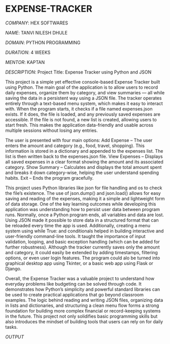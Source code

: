 # EXPENSE-TRACKER

*COMPANY*: HEX SOFTWARES

*NAME*: TANVI NILESH DHULE

*DOMAIN*: PYTHON PROGRAMMING

*DURATION*: 4 WEEKS

*MENTOR*: KAPTAN

*DESCRIPTION*:
Project Title: Expense Tracker using Python and JSON

This project is a simple yet effective console-based Expense Tracker built using Python. The main goal of the application is to allow users to record daily expenses, organize them by category, and view summaries — all while saving the data in a persistent way using a JSON file.
The tracker operates entirely through a text-based menu system, which makes it easy to interact with. When the program starts, it checks if a file named expenses.json exists. If it does, the file is loaded, and any previously saved expenses are accessible. If the file is not found, a new list is created, allowing users to start fresh. This makes the application data-friendly and usable across multiple sessions without losing any entries.

The user is presented with four main options:
Add Expense – The user enters the amount and category (e.g., food, travel, shopping). This information is stored in a dictionary and appended to the expenses list. The list is then written back to the expenses.json file.
View Expenses – Displays all saved expenses in a clear format showing the amount and its associated category.
Show Summary – Calculates and displays the total amount spent and breaks it down category-wise, helping the user understand spending habits.
Exit – Ends the program gracefully.

This project uses Python libraries like json for file handling and os to check the file’s existence. The use of json.dump() and json.load() allows for easy saving and reading of the expenses, making it a simple and lightweight form of data storage.
One of the key learning outcomes while developing this application was understanding how to persist user data between program runs. Normally, once a Python program ends, all variables and data are lost. Using JSON made it possible to store data in a structured format that can be reloaded every time the app is used.
Additionally, creating a menu system using while True: and conditionals helped in building interactive and user-friendly command-line tools. It taught the importance of input validation, looping, and basic exception handling (which can be added for further robustness).
Although the tracker currently saves only the amount and category, it could easily be extended by adding timestamps, filtering options, or even user login features. The program could alo be turned into graphical desktop app using Tkinter, or a basic web app using Flask or Django.

Overall, the Expense Tracker was a valuable project to understand how everyday problems like budgeting can be solved through code. It demonstrates how Python’s simplicity and powerful standard libraries can be used to create practical applications that go beyond classroom examples. The logic behind reading and writing JSON files, organizing data in lists and dictionaries, and structuring a clean menu flow forms a strong foundation for building more complex financial or record-keeping systems in the future.
This project not only solidifies basic programming skills but also introduces the mindset of building tools that users can rely on for daily tasks.


*OUTPUT*

